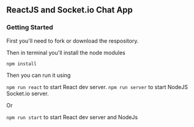 ## ReactJS and Socket.io Chat App 



### Getting Started

First you'll need to fork or download the respository.

Then in terminal you'll install the node modules

``` npm install ```

Then you can run it using 


``` npm run react ``` to start React dev server.
``` npm run server ``` to start NodeJS Socket.io server.

Or

``` npm run start ``` to start React dev server and NodeJs 


